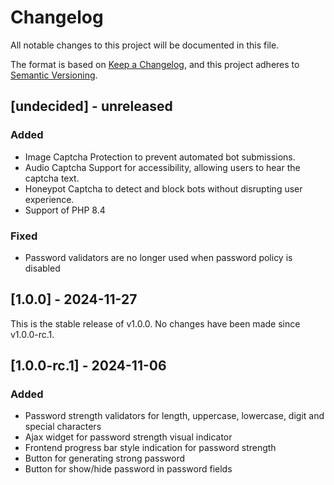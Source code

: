 # Changelog
All notable changes to this project will be documented in this file.

The format is based on [Keep a Changelog](https://keepachangelog.com/en/1.0.0/),
and this project adheres to [Semantic Versioning](https://semver.org/spec/v2.0.0.html).

## [undecided] - unreleased

### Added
- Image Captcha Protection to prevent automated bot submissions.
- Audio Captcha Support for accessibility, allowing users to hear the captcha text.
- Honeypot Captcha to detect and block bots without disrupting user experience.
- Support of PHP 8.4

### Fixed
- Password validators are no longer used when password policy is disabled

## [1.0.0] - 2024-11-27
This is the stable release of v1.0.0. No changes have been made since v1.0.0-rc.1.

## [1.0.0-rc.1] - 2024-11-06

### Added
- Password strength validators for length, uppercase, lowercase, digit and special characters
- Ajax widget for password strength visual indicator
- Frontend progress bar style indication for password strength
- Button for generating strong password
- Button for show/hide password in password fields
